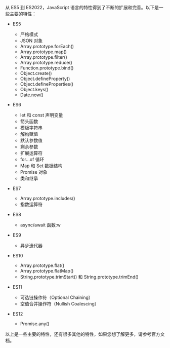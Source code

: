 从 ES5 到 ES2022，JavaScript 语言的特性得到了不断的扩展和完善。以下是一些主要的特性：

-   ES5
    
    -   严格模式
    -   JSON 对象
    -   Array.prototype.forEach()
    -   Array.prototype.map()
    -   Array.prototype.filter()
    -   Array.prototype.reduce()
    -   Function.prototype.bind()
    -   Object.create()
    -   Object.defineProperty()
    -   Object.defineProperties()
    -   Object.keys()
    -   Date.now()
-   ES6
    
    -   let 和 const 声明变量
    -   箭头函数
    -   模板字符串
    -   解构赋值
    -   默认参数值
    -   剩余参数
    -   扩展运算符
    -   for…of 循环
    -   Map 和 Set 数据结构
    -   Promise 对象
    -   类和继承
-   ES7
    
    -   Array.prototype.includes()
    -   指数运算符
-   ES8
    
    -   async/await 函数:w
-   ES9
    
    -   异步迭代器
-   ES10
    
    -   Array.prototype.flat()
    -   Array.prototype.flatMap()
    -   String.prototype.trimStart() 和 String.prototype.trimEnd()
-   ES11
    
    -   可选链操作符（Optional Chaining）
    -   空值合并操作符（Nullish Coalescing）
-   ES12
    
    -   Promise.any()

以上是一些主要的特性，还有很多其他的特性，如果您想了解更多，请参考官方文档。